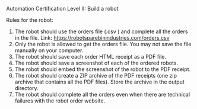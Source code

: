 Automation Certification Level II: Build a robot

Rules for the robot:
1. The robot should use the orders file (.csv ) and complete all the orders in the file. Link: https://robotsparebinindustries.com/orders.csv
2. Only the robot is allowed to get the orders file. You may not save the file manually on your computer.
3. The robot should save each order HTML receipt as a PDF file.
4. The robot should save a screenshot of each of the ordered robots.
5. The robot should embed the screenshot of the robot to the PDF receipt.
6. The robot should create a ZIP archive of the PDF receipts (one zip archive that contains all the PDF files). Store the archive in the output directory.
7. The robot should complete all the orders even when there are technical failures with the robot order website.
